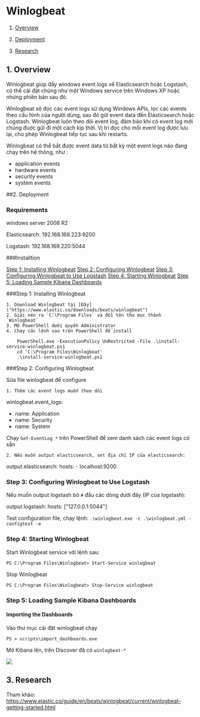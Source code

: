 ﻿# Winlogbeat

1. [Overview](#overview)



2. [Deployment](#deployment)



3. [Research](#research)





<a name="overview"></a>

## 1. Overview

Winlogbeat giúp đẩy windows event logs về Elasticsearch hoặc Logstash, có thể cài đặt chúng như một Windows service trên Windows XP hoặc nhưng phiên bản sau đó.

Winlogbeat sẽ đọc các event logs sử dụng Windows APIs, lọc các events theo cấu hình của người dùng, sau đó gửi event data đến Elasticsearch hoặc Logstash. Winlogbeat luôn theo dõi event log, đảm bảo khi có event log mới chúng đuợc gửi đi một cách kịp thời. Vị trí đọc cho mỗi event log được lưu lại, cho phép Winlogbeat tiếp tục sau khi restarts.

Winlogbeat có thể bắt được event data từ bất kỳ một event logs nào đang chạy trên hệ thông, như :
- application events
- hardware events
- security events
- system events 	

<a name="deployment"></a>
##2. Deployment
### Requirements
windows server 2008 R2

Elasticsearch: 192.168.169.223:9200

Logstash: 192.168.169.220:5044

###Installtion

[Step 1: Installing Winlogbeat](#step1)
[Step 2: Configuring Winlogbeat](#step2)
[Step 3: Configuring Winlogbeat to Use Logstash](#step3)
[Step 4: Starting Winlogbeat](#step4)
[Step 5: Loading Sample Kibana Dashboards](#step5)

<a name="step1"></a>
###Step 1: Installing Winlogbeat 

	1. Download Winlogbeat tại [Đây]("https://www.elastic.co/downloads/beats/winlogbeat")
	2. Giải nén ra `C:\Program Files` và đổi tên thư mục thành `Winlogbeat`
	3. Mở PowerShell dưới quyền Administrator
	4. Chạy các lệnh sau trên PowerShell để install 
		
		PowerShell.exe -ExecutionPolicy UnRestricted -File .\install-service-winlogbeat.ps1
		cd 'C:\Program Files\Winlogbeat'
		.\install-service-winlogbeat.ps1


<a name="step2"></a>
###Step 2: Configuring Winlogbeat

Sửa file winlogbeat để configure

	1. Thêm các event logs muốn theo dõi
		
winlogbeat.event_logs:
  - name: Application
  - name: Security
  - name: System

Chạy `Get-EventLog *` trên PowerShell để xem danh sách các event logs có sẵn

	2. Nếu muốn output elasticsearch, set địa chỉ IP của elasticsearch:

output.elasticsearch:
  hosts:
    - localhost:9200


<a name="step3"></a>
### Step 3: Configuring Winlogbeat to Use Logstash

Nếu muốn output logstash bỏ `#` đầu các dòng dưới đây (IP của logstash):

output.logstash:
  hosts: ["127.0.0.1:5044"]

Test configuration file, chạy lệnh: `.\winlogbeat.exe -c .\winlogbeat.yml -configtest -e`

<a name="step4"></a>
### Step 4: Starting Winlogbeat

Start Winlogbeat service với lệnh sau:

	PS C:\Program Files\Winlogbeat> Start-Service winlogbeat

Stop Winlogbeat
	
	PS C:\Program Files\Winlogbeat> Stop-Service winlogbeat

<a name="step5"></a>
### Step 5: Loading Sample Kibana Dashboards

#### Importing the Dashboards

Vào thư mục cài đặt winlogbeat chạy

	PS > scripts\import_dashboards.exe

Mở Kibana lên, trên Discover đã có `winlogbeat-*	`

<img src = "img\kibana">


<a name="research"></a>
## 3. Research
Tham khảo: https://www.elastic.co/guide/en/beats/winlogbeat/current/winlogbeat-getting-started.html
 